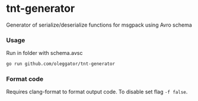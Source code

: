 # tnt-generator
Generator of serialize/deserialize functions for msgpack using Avro schema

### Usage
Run in folder with schema.avsc

```bash
go run github.com/oleggator/tnt-generator
```

### Format code
Requires clang-format to format output code.
To disable set flag `-f false`.
